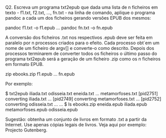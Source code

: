 Q2. Escreva um programa txt2epub que dada uma lista de n ficheiros em texto - f1.txt,
f2.txt, ..., fn.txt - na linha de comando, aplique o programa pandoc a cada um dos
ficheiros gerando versões EPUB dos mesmos:

pandoc f1.txt -o f1.epub
...
pandoc fn.txt -o fn.epub

A conversão dos ficheiros .txt nos respectivos .epub deve ser feita em paralelo por n
processos criados para o efeito. Cada processo obt´em um nome de um ficheiro de argv[] e
converte-o como descrito. Depois dos processos terminarem de converter todos os ficheiros
o último passo do programa txt2epub será a geração de um ficheiro .zip como os n ficheiros
em formato EPUB.

zip ebooks.zip f1.epub ... fn.epub

Por exemplo:

$ txt2epub iliada.txt odisseia.txt eneida.txt ... metamorfoses.txt
[pid2751] converting iliada.txt ...
[pid2749] converting metamorfoses.txt ...
[pid2752] converting odisseia.txt ...
...
$ ls
ebooks.zip
eneida.epub
iliada.epub
metamorfoses.epub
odisseia.epub

Sugestão: obtenha um conjunto de livros em formato .txt a partir da Internet. Use apenas
cópias legais de livros. Veja aqui por exemplo: Projecto Gutenberg.